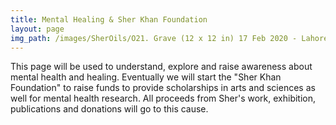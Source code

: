 ```yaml
---
title: Mental Healing & Sher Khan Foundation
layout: page
img_path: /images/SherOils/O21. Grave (12 x 12 in) 17 Feb 2020 - Lahore.jpg
---
```


This page will be used to understand, explore and raise awareness about mental health and healing. Eventually we will start the "Sher Khan Foundation" to raise funds to provide scholarships in arts and sciences as well for mental health research. All proceeds from Sher's work, exhibition, publications and donations will go to this cause.



